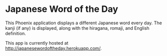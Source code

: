 # Japanese Word of the Day

This Phoenix application displays a different Japanese word every day. The kanji (if any) is displayed, along with the hiragana, romaji, and English definition.

This app is currently hosted at http://japanesewordoftheday.herokuapp.com/.
